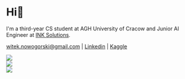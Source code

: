
# Hi👋

I'm a third-year CS student at AGH University of Cracow and Junior AI Engineer at [INK Solutions](https://inksoftware.house/). 

 witek.nowogorski@gmail.com | [Linkedin](https://www.linkedin.com/in/wnowogorski/) | [Kaggle](https://www.kaggle.com/witoldnowogrski)   

![](https://github-readme-stats.vercel.app/api?username=witek3100&theme=dracula&show_icons=true&hide_border=false&count_private=true)
<br>
![](https://github-readme-streak-stats.herokuapp.com/?user=witek3100&theme=dracula&hide_border=false)
<br>
![](https://github-readme-stats.vercel.app/api/top-langs/?username=witek3100&theme=dracula&show_icons=true&hide_border=false&layout=compact)
<br>


